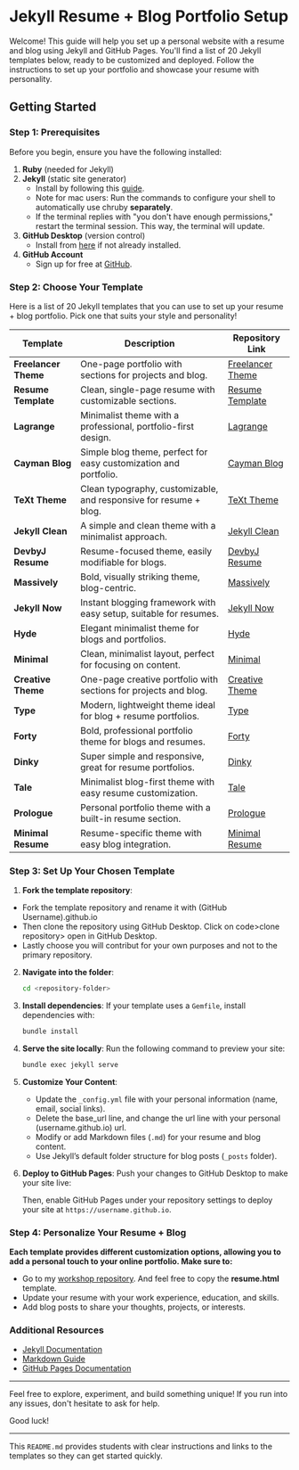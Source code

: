 # Jekyll Resume + Blog Portfolio Setup

Welcome! This guide will help you set up a personal website with a resume and blog using Jekyll and GitHub Pages. You'll find a list of 20 Jekyll templates below, ready to be customized and deployed. Follow the instructions to set up your portfolio and showcase your resume with personality.

## Getting Started

### **Step 1: Prerequisites**
Before you begin, ensure you have the following installed:
1. **Ruby** (needed for Jekyll)
2. **Jekyll** (static site generator)
   - Install by following this [guide](https://jekyllrb.com/docs/installation/).
   - Note for mac users: Run the commands to configure your shell to automatically use chruby **separately**.
   - If the terminal replies with "you don't have enough permissions," restart the terminal session. This way, the terminal will update. 
3. **GitHub Desktop** (version control)
   - Install from [here](https://desktop.github.com/download/) if not already installed.
4. **GitHub Account**
   - Sign up for free at [GitHub](https://github.com/).

### **Step 2: Choose Your Template**
Here is a list of 20 Jekyll templates that you can use to set up your resume + blog portfolio. Pick one that suits your style and personality!

| Template | Description | Repository Link |
| -------- | ----------- | --------------- |
| **Freelancer Theme** | One-page portfolio with sections for projects and blog. | [Freelancer Theme](https://github.com/jeromelachaud/freelancer-theme) |
| **Resume Template** | Clean, single-page resume with customizable sections. | [Resume Template](https://github.com/jglovier/resume-template) |
| **Lagrange** | Minimalist theme with a professional, portfolio-first design. | [Lagrange](https://github.com/LeNPaul/Lagrange) |
| **Cayman Blog** | Simple blog theme, perfect for easy customization and portfolio. | [Cayman Blog](https://github.com/lorepirri/cayman-blog) |
| **TeXt Theme** | Clean typography, customizable, and responsive for resume + blog. | [TeXt Theme](https://github.com/kitian616/jekyll-TeXt-theme) |
| **Jekyll Clean** | A simple and clean theme with a minimalist approach. | [Jekyll Clean](https://github.com/scotte/jekyll-clean) |
| **DevbyJ Resume** | Resume-focused theme, easily modifiable for blogs. | [DevbyJ Resume](https://github.com/JDevby/jekyll-resume) |
| **Massively** | Bold, visually striking theme, blog-centric. | [Massively](https://github.com/iwiedenm/jekyll-theme-massively) |
| **Jekyll Now** | Instant blogging framework with easy setup, suitable for resumes. | [Jekyll Now](https://github.com/barryclark/jekyll-now) |
| **Hyde** | Elegant minimalist theme for blogs and portfolios. | [Hyde](https://github.com/poole/hyde) |
| **Minimal** | Clean, minimalist layout, perfect for focusing on content. | [Minimal](https://github.com/pages-themes/minimal) |
| **Creative Theme** | One-page creative portfolio with sections for projects and blog. | [Creative Theme](https://github.com/volny/creative-theme-jekyll) |
| **Type** | Modern, lightweight theme ideal for blog + resume portfolios. | [Type](https://github.com/heiswayi/type-theme) |
| **Forty** | Bold, professional portfolio theme for blogs and resumes. | [Forty](https://github.com/andrewbanchich/forty-jekyll-theme) |
| **Dinky** | Super simple and responsive, great for resume portfolios. | [Dinky](https://github.com/broccolini/dinky) |
| **Tale** | Minimalist blog-first theme with easy resume customization. | [Tale](https://github.com/chesterhow/tale) |
| **Prologue** | Personal portfolio theme with a built-in resume section. | [Prologue](https://github.com/chrisbobbe/jekyll-theme-prologue) |
| **Minimal Resume** | Resume-specific theme with easy blog integration. | [Minimal Resume](https://github.com/murraco/jekyll-resume-template) |

### **Step 3: Set Up Your Chosen Template**
1. **Fork the template repository**: 
- Fork the template repository and rename it with (GitHub Username).github.io
- Then clone the repository using GitHub Desktop. Click on code>clone repository> open in GitHub Desktop.
- Lastly choose you will contribut for your own purposes and not to the primary repository. 

2. **Navigate into the folder**:
   ```bash
   cd <repository-folder>
   ```

3. **Install dependencies**:
   If your template uses a `Gemfile`, install dependencies with:
   ```bash
   bundle install
   ```

4. **Serve the site locally**:
   Run the following command to preview your site:
   ```bash
   bundle exec jekyll serve
   ```

5. **Customize Your Content**:
   - Update the `_config.yml` file with your personal information (name, email, social links).
   - Delete the base_url line, and change the url line with your personal (username.github.io) url. 
   - Modify or add Markdown files (`.md`) for your resume and blog content.
   - Use Jekyll’s default folder structure for blog posts (`_posts` folder).

6. **Deploy to GitHub Pages**:
   Push your changes to GitHub Desktop to make your site live:

   Then, enable GitHub Pages under your repository settings to deploy your site at `https://username.github.io`.

### **Step 4: Personalize Your Resume + Blog**
**Each template provides different customization options, allowing you to add a personal touch to your online portfolio. Make sure to:**
- Go to my [workshop repository](https://github.com/leonardocuellargold/website_workshop). And feel free to copy the **resume.html** template. 
- Update your resume with your work experience, education, and skills.
- Add blog posts to share your thoughts, projects, or interests.

### **Additional Resources**
- [Jekyll Documentation](https://jekyllrb.com/docs/)
- [Markdown Guide](https://www.markdownguide.org/)
- [GitHub Pages Documentation](https://docs.github.com/en/pages)

---

Feel free to explore, experiment, and build something unique! If you run into any issues, don't hesitate to ask for help.

Good luck!

---

This `README.md` provides students with clear instructions and links to the templates so they can get started quickly.

